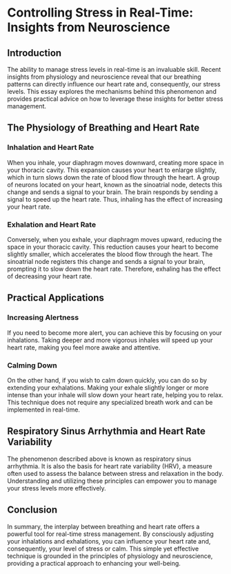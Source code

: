 # Controlling Stress in Real-Time: Insights from Neuroscience

## Introduction

The ability to manage stress levels in real-time is an invaluable skill. Recent insights from physiology and neuroscience reveal that our breathing patterns can directly influence our heart rate and, consequently, our stress levels. This essay explores the mechanisms behind this phenomenon and provides practical advice on how to leverage these insights for better stress management.

## The Physiology of Breathing and Heart Rate

### Inhalation and Heart Rate

When you inhale, your diaphragm moves downward, creating more space in your thoracic cavity. This expansion causes your heart to enlarge slightly, which in turn slows down the rate of blood flow through the heart. A group of neurons located on your heart, known as the sinoatrial node, detects this change and sends a signal to your brain. The brain responds by sending a signal to speed up the heart rate. Thus, inhaling has the effect of increasing your heart rate.

### Exhalation and Heart Rate

Conversely, when you exhale, your diaphragm moves upward, reducing the space in your thoracic cavity. This reduction causes your heart to become slightly smaller, which accelerates the blood flow through the heart. The sinoatrial node registers this change and sends a signal to your brain, prompting it to slow down the heart rate. Therefore, exhaling has the effect of decreasing your heart rate.

## Practical Applications

### Increasing Alertness

If you need to become more alert, you can achieve this by focusing on your inhalations. Taking deeper and more vigorous inhales will speed up your heart rate, making you feel more awake and attentive.

### Calming Down

On the other hand, if you wish to calm down quickly, you can do so by extending your exhalations. Making your exhale slightly longer or more intense than your inhale will slow down your heart rate, helping you to relax. This technique does not require any specialized breath work and can be implemented in real-time.

## Respiratory Sinus Arrhythmia and Heart Rate Variability

The phenomenon described above is known as respiratory sinus arrhythmia. It is also the basis for heart rate variability (HRV), a measure often used to assess the balance between stress and relaxation in the body. Understanding and utilizing these principles can empower you to manage your stress levels more effectively.

## Conclusion

In summary, the interplay between breathing and heart rate offers a powerful tool for real-time stress management. By consciously adjusting your inhalations and exhalations, you can influence your heart rate and, consequently, your level of stress or calm. This simple yet effective technique is grounded in the principles of physiology and neuroscience, providing a practical approach to enhancing your well-being.